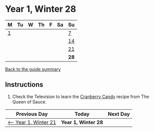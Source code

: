 # Year 1, Winter 28

| M                          | Tu                        | W                         | Th                        | F                         | Sa                        | Su                        |
| -------------------------- | ------------------------- | ------------------------- | ------------------------- |-------------------------- | ------------------------- | ------------------------- |
| [1](year-1-winter-1.md)    |                           |                           |                           |                           |                           | [7](year-1-winter-7.md)   |
|                            |                           |                           |                           |                           |                           | [14](year-1-winter-14.md) |
|                            |                           |                           |                           |                           |                           | [21](year-1-winter-21.md) |
|                            |                           |                           |                           |                           |                           | **28**                    |

[Back to the guide summary](readme.md)

## Instructions

1. Check the Television to learn the [Cranberry Candy](https://stardewvalleywiki.com/Cranberry_Candy) recipe from The Queen of Sauce.

| Previous Day                                | Today                 | Next Day                                    |
| ------------------------------------------- | --------------------- | ------------------------------------------- |
| [⟵ Year 1, Winter 21](year-1-winter-21.md) | **Year 1, Winter 28** |                                             |
